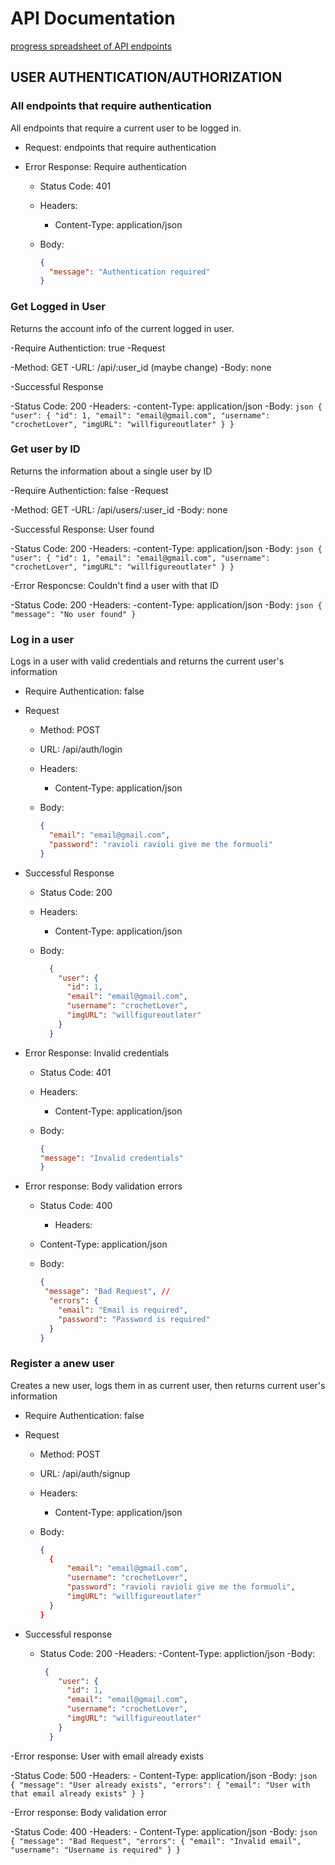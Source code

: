 # API Documentation

[progress spreadsheet of API endpoints](https://docs.google.com/spreadsheets/d/1tYZW-HvLruIddnqtLbJSZXxUWCMPpFg6XOvooHHkb2I/edit#gid=0)

## USER AUTHENTICATION/AUTHORIZATION

### All endpoints that require authentication

All endpoints that require a current user to be logged in.

- Request: endpoints that require authentication
- Error Response: Require authentication

  - Status Code: 401
  - Headers:
    - Content-Type: application/json
  - Body:

    ```json
    {
      "message": "Authentication required"
    }
    ```
  
### Get Logged in User

Returns the account info of the current logged in user.

-Require Authentiction: true
-Request

  -Method: GET
  -URL: /api/:user_id (maybe change)
  -Body: none

-Successful Response

  -Status Code: 200
  -Headers:
    -content-Type: application/json
  -Body:
    ```json
    {
      "user": {
        "id": 1,
        "email": "email@gmail.com",
        "username": "crochetLover",
        "imgURL": "willfigureoutlater"
      }
    }
    ```

### Get user by ID

Returns the information about a single user by ID

-Require Authentiction: false
-Request

  -Method: GET
  -URL: /api/users/:user_id
  -Body: none

-Successful Response: User found

  -Status Code: 200
  -Headers:
    -content-Type: application/json
  -Body:
    ```json
    {
      "user": {
        "id": 1,
        "email": "email@gmail.com",
        "username": "crochetLover",
        "imgURL": "willfigureoutlater"
      }
    }
    ```

-Error Responcse: Couldn't find a user with that ID

  -Status Code: 200
  -Headers:
    -content-Type: application/json
  -Body:
    ```json
      {
        "message": "No user found"
      }
    ```

### Log in a user

Logs in a user with valid credentials and returns the current user's information

- Require Authentication: false
- Request

  - Method: POST
  - URL: /api/auth/login
  - Headers:
    - Content-Type: application/json
  - Body:

    ```json
    {
      "email": "email@gmail.com",
      "password": "ravioli ravioli give me the formuoli"
    }
    ```

- Successful Response

  - Status Code: 200
  - Headers:
    - Content-Type: application/json
  - Body:

    ```json
      {
        "user": {
          "id": 1,
          "email": "email@gmail.com",
          "username": "crochetLover",
          "imgURL": "willfigureoutlater"
        }
      }
    ```

- Error Response: Invalid credentials

  - Status Code: 401
  - Headers:
    - Content-Type: application/json
  - Body:

    ```json
    {
    "message": "Invalid credentials"
    }
    ```

- Error response: Body validation errors

  - Status Code: 400
    - Headers:
  - Content-Type: application/json
  - Body:

    ```json
    {
     "message": "Bad Request", //
      "errors": {
        "email": "Email is required",
        "password": "Password is required"
      }
    }

### Register a anew user

Creates a new user, logs them in as current user, then returns current user's information

- Require Authentication: false
- Request

  - Method: POST
  - URL: /api/auth/signup
  - Headers:
    - Content-Type: application/json
  - Body:

    ```json
    {
      {
          "email": "email@gmail.com",
          "username": "crochetLover",
          "password": "ravioli ravioli give me the formuoli",
          "imgURL": "willfigureoutlater" 
      }
    }
    ```

- Successful response

  - Status Code: 200
  -Headers:
    -Content-Type: appliction/json
  -Body:

    ```json
     {
        "user": {
          "id": 1,
          "email": "email@gmail.com",
          "username": "crochetLover",
          "imgURL": "willfigureoutlater"
        }
      }
    ```

-Error response: User with email already exists

  -Status Code: 500
  -Headers:
    - Content-Type: application/json
  -Body:
    ```json
    {
      "message": "User already exists",
      "errors": {
        "email": "User with that email already exists"
      }
    }
    ```

-Error response: Body validation error

  -Status Code: 400
  -Headers:
    - Content-Type: application/json
  -Body:
    ```json
    {
     "message": "Bad Request",
      "errors": {
        "email": "Invalid email",
        "username": "Username is required"
      }
    }
    ```

